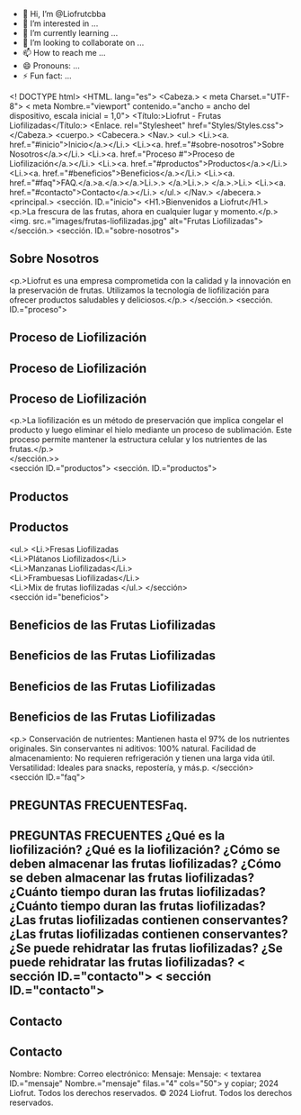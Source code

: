 - 👋 Hi, I’m @Liofrutcbba
- 👀 I’m interested in ...
- 🌱 I’m currently learning ...
- 💞️ I’m looking to collaborate on ...
- 📫 How to reach me ...
- 😄 Pronouns: ...
- ⚡ Fun fact: ...

<!---
Liofrutcbba/Liofrutcbba is a ✨ special ✨ repository because its `README.md` (this file) appears on your GitHub profile.
You can click the Preview link to take a look at your changes.
--->
<! DOCTYPE html>
<HTML. lang="es">
<Cabeza.>
    <  meta    Charset.="UTF-8">
     <  meta    Nombre.="viewport" contenido.="ancho = ancho del dispositivo, escala inicial = 1,0"> 
 <Título:>Liofrut - Frutas Liofilizadas</Título:> 
 <Enlace. rel="Stylesheet" href="Styles/Styles.css"> 
</Cabeza.>
<cuerpo.>
 <Cabecera.> 
 <Nav.> 
 <ul.> 
                 <Li.><a. href.="#inicio">Inicio</a.></Li.> 
                 <Li.><a. href.="#sobre-nosotros">Sobre Nosotros</a.></Li.> 
                 <Li.><a. href.="Proceso #">Proceso de Liofilización</a.></Li.> 
                 <Li.><a. href.="#productos">Productos</a.></Li.> 
                 <Li.><a. href.="#beneficios">Beneficios</a.></Li.> 
 <Li.><a. href.="#faq">FAQ.</a.>a.</a.></a.>Li.>.> </a.>Li.>.> </a.>.>Li.> 
                 <Li.><a. href.="#contacto">Contacto</a.></Li.> 
 </ul.> 
 </Nav.> 
 </abecera.> 
 <principal.> 
         <sección. ID.="inicio"> 
             <H1.>Bienvenidos a Liofrut</H1.> 
             <p.>La frescura de las frutas, ahora en cualquier lugar y momento.</p.> 
 <img. src.="images/frutas-liofilizadas.jpg" alt="Frutas Liofilizadas"> 
         </sección.> 
         <sección. ID.="sobre-nosotros"> 
             <H2>Sobre Nosotros</H2> 
             <p.>Liofrut es una empresa comprometida con la calidad y la innovación en la preservación de frutas. Utilizamos la tecnología de liofilización para ofrecer productos saludables y deliciosos.</p.> 
         </sección.> 
         <sección. ID.="proceso"> 
              <H2>Proceso de Liofilización</H2> <H2>Proceso de Liofilización</H2> <H2>Proceso de Liofilización</H2> 
               <p.>La liofilización es un método de preservación que implica congelar el producto y luego eliminar el hielo mediante un proceso de sublimación. Este proceso permite mantener la estructura celular y los nutrientes de las frutas.</p.>   
           </sección.>>   
   <sección  ID.="productos"> <sección. ID.="productos"> 
              <H2>Productos</H2> <H2>Productos</H2> 
 <ul.> 
 <Li.>Fresas Liofilizadas   
                   <Li.>Plátanos Liofilizados</Li.>   
                   <Li.>Manzanas Liofilizadas</Li.>   
                   <Li.>Frambuesas Liofilizadas</Li.>   
 <Li.>Mix de frutas liofilizadas</a> 
 </ul.> 
   </sección>   
   <sección  id="beneficios">   
              <H2>Beneficios de las Frutas Liofilizadas</H2> <H2>Beneficios de las Frutas Liofilizadas</H2></H2> <H2>Beneficios de las Frutas Liofilizadas</H2> <H2>Beneficios de las Frutas Liofilizadas</H2></H2>
 <p.> Conservación de nutrientes: Mantienen hasta el 97% de los nutrientes originales. Sin conservantes ni aditivos: 100% natural. Facilidad de almacenamiento: No requieren refrigeración y tienen una larga vida útil. Versatilidad: Ideales para snacks, repostería, y más.p.
   </sección>   
  <sección  ID.="faq">  
  <H2>PREGUNTAS FRECUENTES</2  <H2>Faq.</H2><H2>PREGUNTAS FRECUENTES</2 
 <ul.> 
                  <Li.>¿Qué es la liofilización?</Li.>  <Li.>¿Qué es la liofilización?</Li.> 
                  <Li.>¿Cómo se deben almacenar las frutas liofilizadas?</Li.>  <Li.>¿Cómo se deben almacenar las frutas liofilizadas?</Li.> 
                  <Li.>¿Cuánto tiempo duran las frutas liofilizadas?</Li.>  <Li.>¿Cuánto tiempo duran las frutas liofilizadas?</Li.> 
                  <Li.>¿Las frutas liofilizadas contienen conservantes?</Li.>  <Li.>¿Las frutas liofilizadas contienen conservantes?</Li.> 
                  <Li.>¿Se puede rehidratar las frutas liofilizadas?</Li.>  <Li.>¿Se puede rehidratar las frutas liofilizadas?</Li.> 
 </ul.> 
  </sección>  </sección> 
  < sección   ID.="contacto">  < sección   ID.="contacto"> 
              <H2>Contacto</H2>  <H2>Contacto</H2> 
 <forma. acción.="mailto:tuemail@dominio.com" Método.="post" enctype="text/plain"> 
                  <Etiqueta.  para="nombre">Nombre:</Etiqueta.>  <Etiqueta.  for="name">Nombre:</Etiqueta.> 
 <entrada. Tipo.="texto" ID.="nombre" Nombre.="nombre"><Br.> 
 <Etiqueta.  para="email">Correo electrónico:</Etiqueta.> 
 <entrada. Tipo.="email" ID.="email" Nombre.="email"><Br.> 
                  <Etiqueta.  para="mensaje">Mensaje:</Etiqueta.><Br.>  <Etiqueta.  for="message">Mensaje:</Etiqueta.><Br.> 
 < textarea   ID.="mensaje" Nombre.="mensaje" filas.="4" cols="50"></textarea><Br.> 
 <entrada. Tipo.="submit" Valor.="enviar"> 
 </forma> 
  </sección>  </sección> 
 </principal.> 
 <Pie.> 
          <p.>y copiar;   2024 Liofrut. Todos los derechos reservados.  </p.>  <p.>&copy;   2024 Liofrut. Todos los derechos reservados. </p.> 
 </pie de página.>  
</
</

